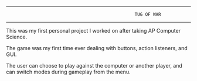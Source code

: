------------------------------------------------------------------------
                                                     TUG OF WAR
------------------------------------------------------------------------

This was my first personal project I worked on after taking AP Computer Science. 

The game was my first time ever dealing with buttons, action listeners, and GUI. 

The user can choose to play against the computer or another player, and can switch modes during gameplay from the menu.
